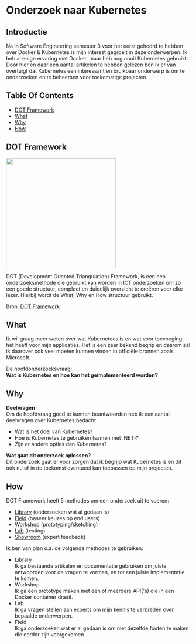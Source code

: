 # Onderzoek naar Kubernetes

## Introductie
Na in Software Engineering semester 3 voor het eerst gehoord te hebben over Docker & Kubernetes is mijn interest gegroeit in deze onderwerpen. 
Ik heb al enige ervaring met Docker, maar heb nog nooit Kubernetes gebruikt. Door hier en daar een aantal artikelen te hebben gelezen ben ik er van overtuigt dat Kubernetes een interessant en bruikbaar onderwerp is om te onderzoeken en te beheersen voor toekomstige projecten. 

## Table Of Contents
- [DOT Framework](#dot-framework)
- [What](#what)
- [Why](#why)
- [How](#How)

## DOT Framework

<img src=https://user-images.githubusercontent.com/58031089/114270834-cd543680-9a0e-11eb-9b01-7248641fab13.png width="300" height="300" />

DOT (Development Oriented Triangulation) Framework, is een een onderzoeksmethode die gebruikt kan worden in ICT onderzoeken om zo een goede structuur, compleet en duidelijk overzicht te creëren voor elke lezer. Hierbij wordt de What, Why en How structuur gebruikt.

Bron: [DOT Framework](https://ictresearchmethods.nl/The_DOT_Framework)

## What
Ik wil graag meer weten over wat Kubernetees is en wat voor toevoeging het heeft voor mijn applicaties. Het is een zeer bekend begrip en daarom zal ik daarover ook veel moeten kunnen vinden in officiële bronnen zoals Microsoft. 

De hoofdonderzoeksvraag:  
**Wat is Kubernetes en hoe kan het geïmplementeerd worden?**

## Why  
**Deelvragen**  
Om de hoofdvraag goed te kunnen beantwoorden heb ik een aantal deelvragen over Kubernetes bedacht.  
- Wat is het doel van Kubernetes?
- Hoe is Kubernetes te gebruiken (samen met .NET)?
- Zijn er andere opties dan Kubernetes?  

**Wat gaat dit onderzoek oplossen?**  
Dit onderzoek gaat er voor zorgen dat ik begrijp wat Kubernetes is en dit ook nu of in de toekomst eventueel kan toepassen op mijn projecten.

## How
DOT Framework heeft 5 methodes om een onderzoek uit te voeren:
- [Library](https://ictresearchmethods.nl/Category:Library) (onderzoeken wat al gedaan is)
- [Field](https://ictresearchmethods.nl/Category:Field) (baseer keuzes op end users) 
- [Workshop](https://ictresearchmethods.nl/Category:Workshop) (prototyping/sketching)
- [Lab](https://ictresearchmethods.nl/Category:Lab) (testing)
- [Showroom](https://ictresearchmethods.nl/Category:Showroom) (expert feedback)

Ik ben van plan o.a. de volgende methodes te gebruiken:  
- Library  
Ik ga bestaande artikelen en documentatie gebruiken om juiste antwoorden voor de vragen te vormen, en tot een juiste implementatie te komen. 
- Workshop  
Ik ga een prototype maken met een of meerdere API('s) die in een Docker container draait.  
- Lab  
Ik ga vragen stellen aan experts om mijn kennis te verbreden over bepaalde onderwerpen.
- Field  
Ik ga onderzoeken wat er al gedaan is om niet dezelfde fouten te maken die eerder zijn voorgekomen.
